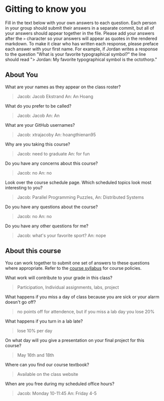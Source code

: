# Gitting to know you
Fill in the text below with your own answers to each question. Each person in your group should submit their answers in a separate commit, but all of your answers should appear together in the file. Please add your answers after the `>` character so your answers will appear as quotes in the rendered markdown. To make it clear who has written each response, please preface each answer with your first name. For example, if Jordan writes a response to the question "What is your favorite typographical symbol?" the line should read "> Jordan: My favorite typographical symbol is the octothorp." 

## About You
What are your names as they appear on the class roster?
> Jacob: Jacob Ekstrand An: An Hoang

What do you prefer to be called?
> Jacob: Jacob An: An

What are your GitHub usernames?
> Jacob: xtrajacoby An: hoangthienan95

Why are you taking this course?
> Jacob: need to graduate An: for fun

Do you have any concerns about this course?
> Jacob: no An: no

Look over the course schedule page. Which scheduled topics look most interesting to you?
> Jacob: Parallel Programming Puzzles, An: Distributed Systems

Do you have any questions about the course?
> Jacob: no An: no

Do you have any other questions for me?
> Jacob: what's your favorite sport? An: nope

## About this course
You can work together to submit one set of answers to these questions where appropriate. Refer to the [course syllabus](http://www.cs.grinnell.edu/~curtsinger/teaching/2018S/CSC213/syllabus/) for course policies.

What work will contribute to your grade in this class?
> Participation, Individual assignments, labs, project

What happens if you miss a day of class because you are sick or your alarm doesn't go off?
> no points off for attendence, but if you miss a lab day you lose 20%

What happens if you turn in a lab late?
> lose 10% per day

On what day will you give a presentation on your final project for this course?
> May 16th and 18th

Where can you find our course textbook?
> Available on the class website

When are you free during my scheduled office hours?
> Jacob: Monday 10-11:45 An: Friday 4-5

